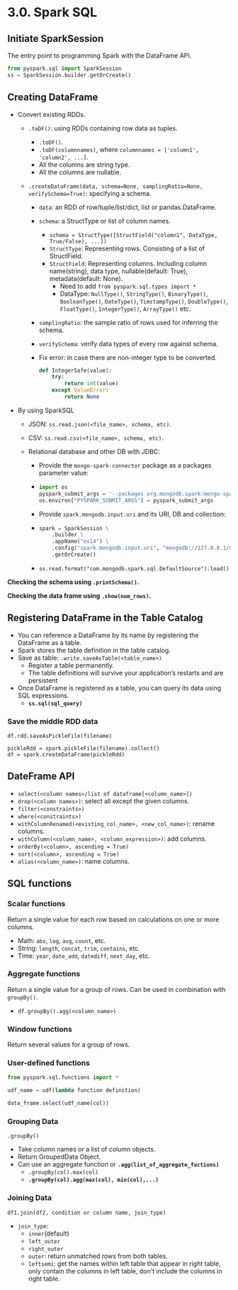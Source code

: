 # 3.0. Spark SQL

## Initiate SparkSession

The entry point to programming Spark with the DataFrame API.

```python
from pyspark.sql import SparkSession
ss = SparkSession.builder.getOrCreate()
```

## Creating DataFrame

* Convert existing RDDs.

  * `.toDF()`: using RDDs containing row data as tuples.

    * `.toDF()`.
    * `.toDF(columnnames)`, where `columnnames = ['column1', 'column2', ...]`.
    * All the columns are string type.
    * All the columns are nullable.

  * `.createDataFrame(data, schema=None, samplingRatio=None, verifySchema=True)`: specifying a schema.

    * `data`: an RDD of row/tuple/list/dict, list or pandas.DataFrame.

    * `schema`: a StructType or list of column names.

      * `schema = StructType([StructField("colomn1", DataType, True/False), ...])`
      * `StructType`: Representing rows. Consisting of a list of StructField.
      * `StructField`: Representing columns. Including column name(string), data type, nullable(default: True), metadata(default: None). 
        * Need to add `from pyspark.sql.types import *`
        * DataType: `NullType()`, `StringType()`, `BinaryType()`, `BooleanType()`, `DateType()`, `TimstampType()`,
          `DoubleType()`, `FloatType()`, `IntegerType()`, `ArrayType()` etc.

    * `samplingRatio`: the sample ratio of rows used for inferring the schema.

    * `verifySchema`: verify data types of every row against schema. 

    * Fix error: in case there are non-integer type to be converted.

      ```python
      def IntegerSafe(value):
          try:
              return int(value)
          except ValueError:
              return None
      ```

* By using SparkSQL

  * JSON: `ss.read.json(<file_name>, schema, etc)`.

  * CSV: `ss.read.csv(<file_name>, schema, etc)`.

  * Relational database and other DB with JDBC:

    * Provide the `mongo-spark-connector` package as a packages parameter value:

    * ```python
      import os
      pyspark_submit_args = '--packages org.mongodb.spark:mongo-spark-connector_2.11:2.4.0 pyspark-shell'
      os.environ["PYSPARK_SUBMIT_ARGS"] = pyspark_submit_args
      ```

    * Provide `spark.mongodb.input.uri` and its URI, DB and collection:

    * ```python
      spark = SparkSession \
          .builder \
          .appName("ex14") \
          .config("spark.mongodb.input.uri", "mongodb://127.0.0.1/msds694.business")\
          .getOrCreate()
      ```

    * `ss.read.format("com.mongodb.spark.sql.DefaultSource").load()`

**Checking the schema using `.printSchema()`.**

**Checking the data frame using `.show(num_rows)`.**

## Registering DataFrame in the Table Catalog

* You can reference a DataFrame by its name by registering the DataFrame as a table.
* Spark stores the table definition in the table catalog.
* Save as table: `.write.saveAsTable(<table_name>)`
  * Register a table permanently.
  * The table definitions will survive your application’s restarts and are persistent 
* Once DataFrame is registered as a table, you can query its data using SQL expressions.
  * **`ss.sql(sql_query)`**

### Save the middle RDD data

```
df.rdd.saveAsPickleFile(filename)

pickleRdd = spark.pickleFile(filename).collect()
df = spark.createDataFrame(pickleRdd)
```

## DateFrame API

* `select(<column names>/list of dataframe[<column_name>])`
* `drop(<column names>)`: select all except the given columns.
* `filter(<constraints>)`
* `where(<constraints>)`
* `withColumnRenamed(<existing_col_name>, <new_col_name>)`: rename columns.
* `withColumn(<column_name>, <column_expression>)`: add columns.
* `orderBy(<column>, ascending = True)`
* `sort(<column>, ascending = True)`
* `alias(<column_name>)`: name columns.

## SQL functions

### Scalar functions

Return a single value for each row based on calculations on one or more columns. 

* Math: `abs`, `log`, `avg`, `count`, etc.
* String: `length`, `concat`, `trim`, `contains`, etc.
* Time: `year`, `date_add`, `datediff`, `next_day`, etc.

### Aggregate functions

Return a single value for a group of rows. Can be used in combination with `groupBy()`.

* `df.groupBy().agg(<column_name>)`

### Window functions

Return several values for a group of rows. 

### User-defined functions

```python
from pyspark.sql.functions import *

udf_name = udf(lambda function definition)

data_frame.select(udf_name(col))
```

### Grouping Data

`.groupBy()`

* Take column names or a list of column objects.
* Return GroupedData Object.
* Can use an aggregate function or **`.agg(list_of_aggregate_fuctions)`**
  * `.groupBy(col).max(col)`
  * **`.groupBy(col).agg(max(col), min(col),...)`** 

### Joining Data

`df1.join(df2, condition or column name, join_type)`

* `join_type`:
  * `inner`(default)
  * `left_outer`
  * `right_outer`
  * `outer`: return unmatched rows from both tables.
  * `leftsemi`: get the names within left table that appear in right table, only contain the columns in left table, don't include the columns in right table.